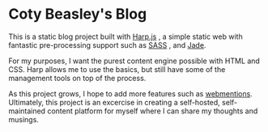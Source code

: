 # Coty Beasley's Blog
This is a static blog project built with [Harp.js](http://harpjs.com/) , a simple static web with fantastic pre-processing support such as [SASS](https://sass-lang.com/) , and [Jade](http://jade-lang.com/).

For my purposes, I want the purest content engine possible with HTML and CSS. Harp allows me to use the basics, but still have some of the management tools on top of the process.

As this project grows, I hope to add more features such as [webmentions](https://indieweb.org/Webmention). Ultimately, this project is an excercise in creating a self-hosted, self-maintained content platform for myself where I can share my thoughts and musings.